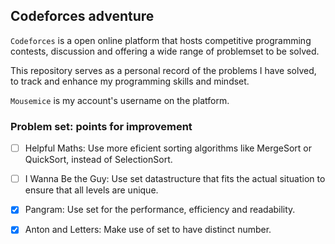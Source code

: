 ## Codeforces adventure

``Codeforces`` is a open online platform that hosts competitive programming contests, discussion and offering a wide range of problemset to be solved.

This repository serves as a personal record of the problems I have solved, to track and enhance my programming skills and mindset.

``Mousemice`` is my account's username on the platform.

### Problem set: points for improvement

- [ ] Helpful Maths: Use more eficient sorting algorithms like MergeSort or QuickSort, instead of SelectionSort.
- [ ] I Wanna Be the Guy: Use set datastructure that fits the actual situation to ensure that all levels are unique.
- [x] Pangram: Use set for the performance, efficiency and readability.
- [x] Anton and Letters: Make use of set to have distinct number.

